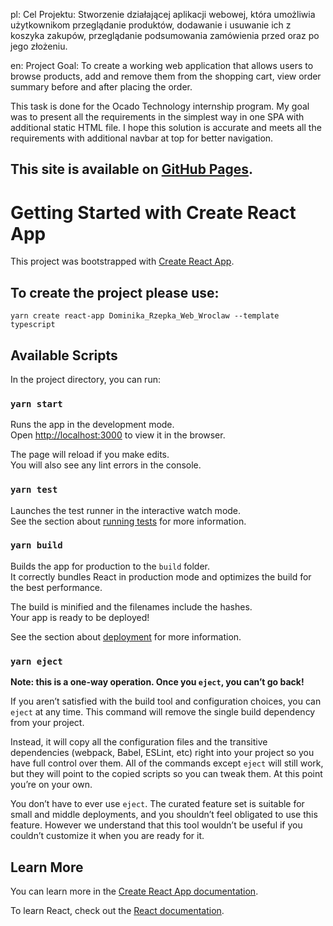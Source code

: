 pl: Cel Projektu: Stworzenie działającej aplikacji webowej, która umożliwia użytkownikom przeglądanie produktów, dodawanie i usuwanie ich z koszyka zakupów, przeglądanie podsumowania zamówienia przed oraz po jego złożeniu.

en: Project Goal: To create a working web application that allows users to browse products, add and remove them from the shopping cart, view order summary before and after placing the order.

This task is done for the Ocado Technology internship program. My goal was to present all the requirements in the simplest way in one SPA with additional static HTML file. I hope this solution is accurate and meets all the requirements with additional navbar at top for better navigation.

## This site is available on [GitHub Pages](https://dominikarz.github.io/Dominika_Rzepka_Web_Wroclaw/index.html).

# Getting Started with Create React App

This project was bootstrapped with [Create React App](https://github.com/facebook/create-react-app).

## To create the project please use:

`yarn create react-app Dominika_Rzepka_Web_Wroclaw --template typescript`

## Available Scripts

In the project directory, you can run:

### `yarn start`

Runs the app in the development mode.\
Open [http://localhost:3000](http://localhost:3000) to view it in the browser.

The page will reload if you make edits.\
You will also see any lint errors in the console.

### `yarn test`

Launches the test runner in the interactive watch mode.\
See the section about [running tests](https://facebook.github.io/create-react-app/docs/running-tests) for more information.

### `yarn build`

Builds the app for production to the `build` folder.\
It correctly bundles React in production mode and optimizes the build for the best performance.

The build is minified and the filenames include the hashes.\
Your app is ready to be deployed!

See the section about [deployment](https://facebook.github.io/create-react-app/docs/deployment) for more information.

### `yarn eject`

**Note: this is a one-way operation. Once you `eject`, you can’t go back!**

If you aren’t satisfied with the build tool and configuration choices, you can `eject` at any time. This command will remove the single build dependency from your project.

Instead, it will copy all the configuration files and the transitive dependencies (webpack, Babel, ESLint, etc) right into your project so you have full control over them. All of the commands except `eject` will still work, but they will point to the copied scripts so you can tweak them. At this point you’re on your own.

You don’t have to ever use `eject`. The curated feature set is suitable for small and middle deployments, and you shouldn’t feel obligated to use this feature. However we understand that this tool wouldn’t be useful if you couldn’t customize it when you are ready for it.

## Learn More

You can learn more in the [Create React App documentation](https://facebook.github.io/create-react-app/docs/getting-started).

To learn React, check out the [React documentation](https://reactjs.org/).
